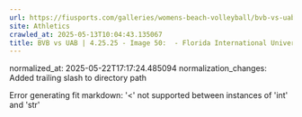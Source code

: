```yaml
---
url: https://fiusports.com/galleries/womens-beach-volleyball/bvb-vs-uab-4-25-25/image-50/357/62849/
site: Athletics
crawled_at: 2025-05-13T10:04:43.135067
title: BVB vs UAB | 4.25.25 - Image 50:  - Florida International University
---
```

normalized_at: 2025-05-22T17:17:24.485094
normalization_changes: Added trailing slash to directory path

Error generating fit markdown: '<' not supported between instances of 'int' and 'str'